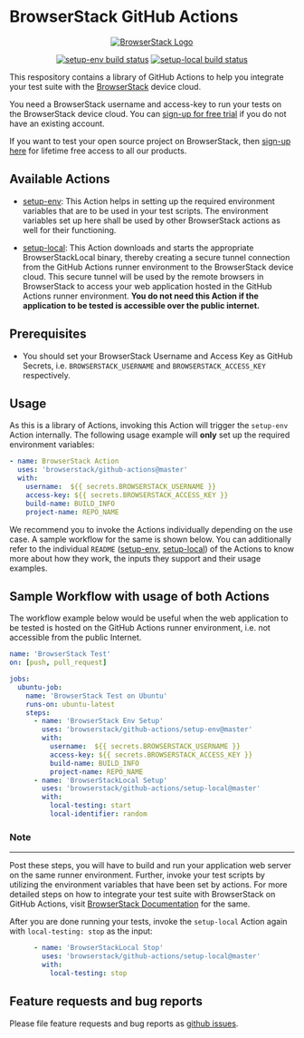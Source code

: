 # BrowserStack GitHub Actions

<p align="center">
  <a href="https://www.browserstack.com/?utm_source=github&utm_medium=partnered"><img alt="BrowserStack Logo" src="https://d98b8t1nnulk5.cloudfront.net/production/images/layout/logo-invoice.svg"></a>
</p>

<p align="center">
  <a href="https://github.com/browserstack/github-actions/actions?query=workflow%3Asetup-env"><img alt="setup-env build status" src="https://github.com/browserstack/github-actions/workflows/setup-env/badge.svg"></a>
  <a href="https://github.com/browserstack/github-actions/actions?query=workflow%3Asetup-local"><img alt="setup-local build status" src="https://github.com/browserstack/github-actions/workflows/setup-local/badge.svg"></a>
</p>

This respository contains a library of GitHub Actions to help you integrate your test suite with the [BrowserStack](https://www.browserstack.com/?utm_source=github&utm_medium=partnered) device cloud. 

You need a BrowserStack username and access-key to run your tests on the BrowserStack device cloud. You can [sign-up for free trial](https://www.browserstack.com/users/sign_up/?utm_source=github&utm_medium=partnered) if you do not have an existing account.

If you want to test your open source project on BrowserStack, then [sign-up here](https://www.browserstack.com/open-source/?utm_source=github&utm_medium=partnered) for lifetime free access to all our products.

## Available Actions
* [setup-env](./setup-env): This Action helps in setting up the required environment variables that are to be used in your test scripts. The environment variables set up here shall be used by other BrowserStack actions as well for their functioning.
  
* [setup-local](./setup-local): This Action downloads and starts the appropriate BrowserStackLocal binary, thereby creating a secure tunnel connection from the GitHub Actions runner environment to the BrowserStack device cloud. This secure tunnel will be used by the remote browsers in BrowserStack to access your web application hosted in the GitHub Actions runner environment. **You do not need this Action if the application to be tested is accessible over the public internet.**

## Prerequisites
* You should set your BrowserStack Username and Access Key as GitHub Secrets, i.e. `BROWSERSTACK_USERNAME` and `BROWSERSTACK_ACCESS_KEY` respectively.

## Usage
As this is a library of Actions, invoking this Action will trigger the `setup-env` Action internally. The following usage example will **only** set up the required environment variables:

```yaml
- name: BrowserStack Action
  uses: 'browserstack/github-actions@master'
  with:
    username:  ${{ secrets.BROWSERSTACK_USERNAME }}
    access-key: ${{ secrets.BROWSERSTACK_ACCESS_KEY }}
    build-name: BUILD_INFO
    project-name: REPO_NAME
```
We recommend you to invoke the Actions individually depending on the use case. A sample workflow for the same is shown below. You can additionally refer to the individual `README` ([setup-env](./setup-env), [setup-local](./setup-local)) of the Actions to know more about how they work, the inputs they support and their usage examples.

## Sample Workflow with usage of both Actions
The workflow example below would be useful when the web application to be tested is hosted on the GitHub Actions runner environment, i.e. not accessible from the public Internet.

```yaml
name: 'BrowserStack Test'
on: [push, pull_request]

jobs:
  ubuntu-job:
    name: 'BrowserStack Test on Ubuntu'
    runs-on: ubuntu-latest
    steps:
      - name: 'BrowserStack Env Setup'
        uses: 'browserstack/github-actions/setup-env@master'
        with:
          username:  ${{ secrets.BROWSERSTACK_USERNAME }}
          access-key: ${{ secrets.BROWSERSTACK_ACCESS_KEY }}
          build-name: BUILD_INFO
          project-name: REPO_NAME
      - name: 'BrowserStackLocal Setup'
        uses: 'browserstack/github-actions/setup-local@master'
        with:
          local-testing: start
          local-identifier: random
```

### Note
---
Post these steps, you will have to build and run your application web server on the same runner environment. Further, invoke your test scripts by utilizing the environment variables that have been set by actions. For more detailed steps on how to integrate your test suite with BrowserStack on GitHub Actions, visit [BrowserStack Documentation](http://browserstack.com/docs/automate/selenium/github-actions/?utm_source=github&utm_medium=partnered) for the same.

After you are done running your tests, invoke the `setup-local` Action again with `local-testing: stop` as the input:
```yaml
      - name: 'BrowserStackLocal Stop'
        uses: 'browserstack/github-actions/setup-local@master'
        with:
          local-testing: stop
```
## Feature requests and bug reports
Please file feature requests and bug reports as [github issues](https://github.com/browserstack/github-actions/issues).
